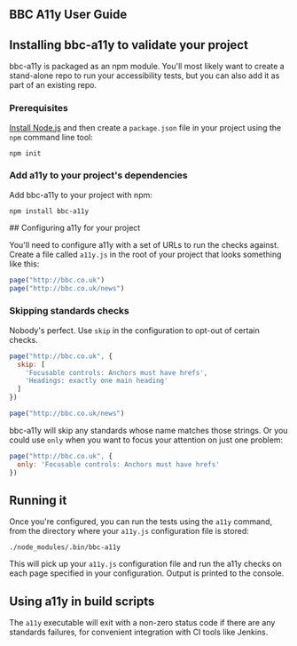 ## BBC A11y User Guide

## Installing bbc-a11y to validate your project

bbc-a11y is packaged as an npm module. You'll most likely want to create a
stand-alone repo to run your accessibility tests, but you can also add it as
part of an existing repo.

### Prerequisites

[Install Node.js](https://nodejs.org/en/download/) and then create a
`package.json` file in your project using the `npm` command line tool:

    npm init

### Add a11y to your project's dependencies

Add bbc-a11y to your project with npm:

    npm install bbc-a11y

## Configuring a11y for your project

You'll need to configure a11y with a set of URLs to run the checks against.
Create a file called `a11y.js` in the root of your project that looks something
like this:

```js
page("http://bbc.co.uk")
page("http://bbc.co.uk/news")
```

### Skipping standards checks

Nobody's perfect. Use `skip` in the configuration to opt-out of certain
checks.

```js
page("http://bbc.co.uk", {
  skip: [
    'Focusable controls: Anchors must have hrefs',
    'Headings: exactly one main heading'
  ]
})

page("http://bbc.co.uk/news")
```

bbc-a11y will skip any standards whose name matches those strings. Or you could
use `only` when you want to focus your attention on just one problem:

```js
page("http://bbc.co.uk", {
  only: 'Focusable controls: Anchors must have hrefs'
})
```

## Running it

Once you're configured, you can run the tests using the `a11y` command, from the
directory where your `a11y.js` configuration file is stored:

    ./node_modules/.bin/bbc-a11y

This will pick up your `a11y.js` configuration file and run the a11y checks on
each page specified in your configuration. Output is printed to the console.

## Using a11y in build scripts

The `a11y` executable will exit with a non-zero status code if there are any
standards failures, for convenient integration with CI tools like Jenkins.
